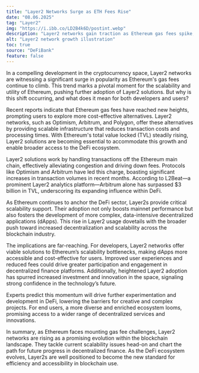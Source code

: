 ```yaml
---
title: "Layer2 Networks Surge as ETH Fees Rise"
date: "08.06.2025"
tag: "Layer2"
img: "https://i.ibb.co/LD2B4k6D/postint.webp"
description: "Layer2 networks gain traction as Ethereum gas fees spike, boosting adoption."
alt: "Layer2 network growth illustration"
toc: true
source: "DeFiBank"
feature: false
---
```


In a compelling development in the cryptocurrency space, Layer2 networks are witnessing a significant surge in popularity as Ethereum's gas fees continue to climb. This trend marks a pivotal moment for the scalability and utility of Ethereum, pushing further adoption of Layer2 solutions. But why is this shift occurring, and what does it mean for both developers and users?

Recent reports indicate that Ethereum gas fees have reached new heights, prompting users to explore more cost-effective alternatives. Layer2 networks, such as Optimism, Arbitrum, and Polygon, offer these alternatives by providing scalable infrastructure that reduces transaction costs and processing times. With Ethereum's total value locked (TVL) steadily rising, Layer2 solutions are becoming essential to accommodate this growth and enable broader access to the DeFi ecosystem.

Layer2 solutions work by handling transactions off the Ethereum main chain, effectively alleviating congestion and driving down fees. Protocols like Optimism and Arbitrum have led this charge, boasting significant increases in transaction volumes in recent months. According to L2Beat—a prominent Layer2 analytics platform—Arbitrum alone has surpassed $3 billion in TVL, underscoring its expanding influence within DeFi.

As Ethereum continues to anchor the DeFi sector, Layer2s provide critical scalability support. Their adoption not only boosts mainnet performance but also fosters the development of more complex, data-intensive decentralized applications (dApps). This rise in Layer2 usage dovetails with the broader push toward increased decentralization and scalability across the blockchain industry.

The implications are far-reaching. For developers, Layer2 networks offer viable solutions to Ethereum’s scalability bottlenecks, making dApps more accessible and cost-effective for users. Improved user experiences and reduced fees could drive greater participation and engagement in decentralized finance platforms. Additionally, heightened Layer2 adoption has spurred increased investment and innovation in the space, signaling strong confidence in the technology’s future.

Experts predict this momentum will drive further experimentation and development in DeFi, lowering the barriers for creative and complex projects. For end users, a more diverse and enriched ecosystem looms, promising access to a wider range of decentralized services and innovations.

In summary, as Ethereum faces mounting gas fee challenges, Layer2 networks are rising as a promising evolution within the blockchain landscape. They tackle current scalability issues head-on and chart the path for future progress in decentralized finance. As the DeFi ecosystem evolves, Layer2s are well positioned to become the new standard for efficiency and accessibility in blockchain use.